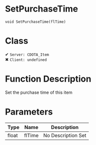 # SetPurchaseTime
```
void SetPurchaseTime(flTime)
```
# Class
✔ `Server: CDOTA_Item`  
✖ `Client: undefined`  

# Function Description
Set the purchase time of this item
# Parameters
Type|Name|Description
--|--|--
float|flTime|No Description Set
